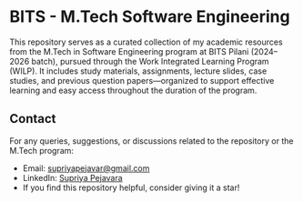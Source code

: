 # BITS - M.Tech Software Engineering

This repository serves as a curated collection of my academic resources from the M.Tech in Software Engineering program at BITS Pilani (2024–2026 batch), pursued through the Work Integrated Learning Program (WILP). It includes study materials, assignments, lecture slides, case studies, and previous question papers—organized to support effective learning and easy access throughout the duration of the program.

## Contact

For any queries, suggestions, or discussions related to the repository or the M.Tech program:

- Email: supriyapejavar@gmail.com
- LinkedIn: [Supriya Pejavara](www.linkedin.com/in/supriya-pejavara-520b19169)
- If you find this repository helpful, consider giving it a star!
